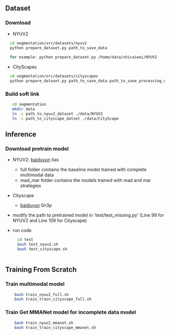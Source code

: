 

## Dataset
### Download
- NYUV2
```bash
  cd segmentation/src/datasets/nyuv2
  python prepare_dataset.py path_to_save_data
  
  for example: python prepare_dataset.py /home/data/shicaiwei/NYUV2
```
- CityScapes
```bash
  cd segmentation/src/datasets/cityscapes 
  python prepare_dataset.py path_to_save_data path_to_save_processing_data
```

### Build soft link
```bash
   cd segmentation
   mkdir data
   ln -s path_to_nyuv2_dataset ./data/NYUV2
   ln -s path_to_cityscape_datset ./data/CityScape
```

[//]: # (## Inference)

[//]: # (- Download Pretrained model from following links.)

[//]: # (    - Pretrained multimodal model with complete data for [NYUV2]&#40;https://drive.google.com/drive/folders/1PxuXC2GfOsOUJl5HLPTP3HVF6wM1pcxC&#41; dataset)

[//]: # (    - Pretrained multimodal model with complete data for [CityScape]&#40;https://drive.google.com/drive/folders/18aTwbnv8ne29tYtyJcPpDqzG2nfxaWBU&#41; dataset)

[//]: # ()
[//]: # (- create folder and move the pretrained model in it)

[//]: # (```bash)

[//]: # (  cd segmentation/test)

[//]: # (  mkdir output)

[//]: # (  cd output)

[//]: # (  mkdir models)

[//]: # (  mv path_to_model/*.pth ./models)

[//]: # (```)

[//]: # ()
[//]: # (- testing with pretrained models)

[//]: # (```bash)

[//]: # (cd classification/test )

[//]: # (python surf_mmanet.py 0 0 0 0 0 0)

[//]: # (python cefa_mmanet.py 0 0 0 0 0 )

[//]: # (```)

## Inference

### Download pretrain model
- NYUV2: [baiduyun](https://pan.baidu.com/s/1UY-fzsrGxTR4-lJ6zAlyFA) itas
  - full folder contains the baseline model trained with complete multimodal data
  - mad_mar folder contains the models trained with mad and mar strategies
- Cityscape
  - [baiduyun](https://pan.baidu.com/s/1DAlAuUlK9ROegmFlk3B2cw?pwd=0n3p) 0n3p

- modify the path to pretrained model in 'test/test_missing.py' (Line 99 for NYUV2 and Line 109 for Cityscape)
- run code 
    ```bash
      cd test
      bash test_nyuv2.sh
      bash test_cityscape.sh
      
    ```


## Training From Scratch

### Train multimodal model
```bash
    bash train_nyuv2_full.sh 
    bash train_train_cityscape_full.sh
```


### Train Get MMANet model for incomplete data model
```bash
    bash train_nyuv2_mmanet.sh 
    bash train_train_cityscape_mmanet.sh
```




